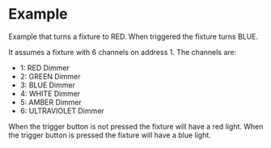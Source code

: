 # Example
Example that turns a fixture to RED. When triggered the fixture turns BLUE.

It assumes a fixture with 6 channels on address 1.
The channels are:
- 1: RED Dimmer
- 2: GREEN Dimmer
- 3: BLUE Dimmer
- 4: WHITE Dimmer
- 5: AMBER Dimmer
- 6: ULTRAVIOLET Dimmer

When the trigger button is not pressed the fixture will have a 
red light. When the trigger button is pressed the fixture will
have a blue light.